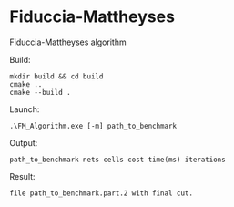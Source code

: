 # Fiduccia-Mattheyses
Fiduccia-Mattheyses algorithm

Build:
```
mkdir build && cd build
cmake ..
cmake --build .
```
Launch:
```
.\FM_Algorithm.exe [-m] path_to_benchmark
```
Output:
```
path_to_benchmark nets cells cost time(ms) iterations
```
Result:
```
file path_to_benchmark.part.2 with final cut.
```
